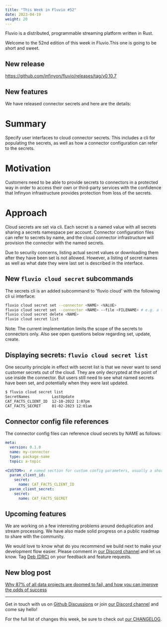 ```yaml
---
title: "This Week in Fluvio #52"
date: 2023-04-19
weight: 20
---
```

Fluvio is a distributed, programmable streaming platform written in Rust.

Welcome to the 52nd edition of this week in Fluvio.This one is going to be short and sweet.

## New release
https://github.com/infinyon/fluvio/releases/tag/v0.10.7

## New features
We have released connector secrets and here are the details:

# Summary
Specify user interfaces to cloud connector secrets. This includes a cli for populating the secrets, as well as how
a connector configuration can refer to the secrets.

# Motivation
Customers need to be able to provide secrets to connectors
in a protected way in order to access their own or third-party
services with the confidence that Infinyon infrastructure
provides protection from loss of the secrets.

# Approach
Cloud secrets are set via cli.  Each secret is a named value with all secrets sharing a secrets namespace per account. Connector configuration files can refer to secrets by name, and the cloud connector infrastructure will provision the connector with the named secrets.

Due to security concerns, listing actual secret values or downloading them after they have been set is not allowed. However, a listing of secret names as well as what date they were last set is described in the interface.

## New `fluvio cloud secret` subcommands

The secrets cli is an added subcommand to 'fluvio cloud' with the following cli ui interface:

```sh
fluvio cloud secret set --connector <NAME> <VALUE>
fluvio cloud secret set --connector <NAME> --file <FILENAME> # e.g. a tls cert file
fluvio cloud secret delete <NAME>
fluvio cloud secret list
```

Note: The current implementation limits the scope of the secrets to connectors only. Also see open questions below regarding set, update, create.


## Displaying secrets: `fluvio cloud secret list`

One security principle in effect with secret list is that we never want to send customer secrets out of the cloud. They are only decrypted at the point of use inside the connector. But users still need to see what named secrets have been set, and potentially when they were last updated.

```sh
$ fluvio cloud secret list
SecretNames          LastUpdate
CAT_FACTS_CLIENT_ID  12-10-2022 1:07pm
CAT_FACTS_SECRET     01-02-2023 12:01am
```

## Connector config file references

The connector config files can reference cloud secrets by NAME as follows:

```yaml
meta:
  version: 0.1.0
  name: my-connector
  type: package-name
  topic: a-topic
  
<CUSTOM>:  # named section for custom config parameters, usually a short name like "http", or "mqtt"
  param_client_id: 
    secret:
      name: CAT_FACTS_CLIENT_ID
  param_client_secret:
    secret: 
      name: CAT_FACTS_SECRET
```


## Upcoming features
We are working on a few interesting problems around deduplication and stream processing. We have also made solid progress on a public roadmap to share with the community.

We would love to know what do you recommend we build next to make your development flow easier. Please comment in [our Discord channel] and let us know. Tag [Deb (DRC)](https://discordapp.com/users/887863207232954418) on your feedback and feature requests.


## New blog post
[Why 87% of all data projects are doomed to fail, and how you can improve the odds of success](https://www.infinyon.com/blog/2023/03/failing-data-projects/)

---

Get in touch with us on [Github Discussions] or join [our Discord channel] and come say hello!

For the full list of changes this week, be sure to check out [our CHANGELOG].

[Fluvio open source]: https://github.com/infinyon/fluvio
[our CHANGELOG]: https://github.com/infinyon/fluvio/blob/master/CHANGELOG.md
[our Discord channel]: https://discordapp.com/invite/bBG2dTz
[Github Discussions]: https://github.com/infinyon/fluvio/discussions